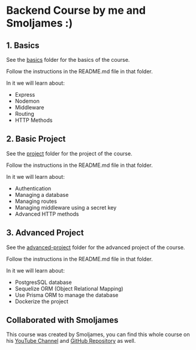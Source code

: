 # Backend Course by me and Smoljames :)

## 1. Basics

See the [basics](basics) folder for the basics of the course.

Follow the instructions in the README.md file in that folder.

In it we will learn about:

- Express
- Nodemon
- Middleware
- Routing
- HTTP Methods

## 2. Basic Project

See the [project](project) folder for the project of the course.

Follow the instructions in the README.md file in that folder.

In it we will learn about:

- Authentication
- Managing a database
- Managing routes
- Managing middleware using a secret key
- Advanced HTTP methods

## 3. Advanced Project

See the [advanced-project](advanced-project) folder for the advanced project of the course.

Follow the instructions in the README.md file in that folder.

In it we will learn about:

- PostgresSQL database
- Sequelize ORM (Object Relational Mapping)
- Use Prisma ORM to manage the database
- Dockerize the project

## Collaborated with Smoljames

This course was created by Smoljames, you can find this whole course on his [YouTube Channel](https://www.youtube.com/watch?v=9BD9eK9VqXA) and [GitHub Repository](https://github.com/jamezmca/backend-full-course) as well.

